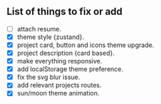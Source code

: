 ## List of things to fix or add

- [ ] attach resume.
- [x] theme style {zustand}.
- [x] project card, button and icons theme upgrade.
- [x] project description {card based}.
- [x] make everything responsive.
- [x] add localStorage theme preference.
- [x] fix the svg blur issue.
- [x] add relevant projects routes.
- [x] sun/moon theme animation.
